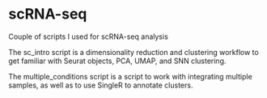 # scRNA-seq
Couple of scripts I used for scRNA-seq analysis

The sc_intro script is a dimensionality reduction and clustering workflow to get familiar with Seurat objects, PCA, UMAP, and SNN clustering. 

The multiple_conditions script is a script to work with integrating multiple samples, as well as to use SingleR to annotate clusters. 

